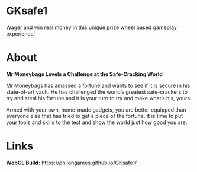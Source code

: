 # GKsafe1
Wager and win real money in this unique prize wheel based gameplay experience!

# About
**Mr Moneybags Levels a Challenge at the Safe-Cracking World**

Mr Moneybags has amassed a fortune and wants to see if it is secure in his state-of-art vault. He has challenged the world’s greatest safe-crackers to try and steal his fortune and it is your turn to try and make what’s his, yours.

Armed with your own, home-made gadgets, you are better equipped than everyone else that has tried to get a piece of the fortune. It is time to put your tools and skills to the test and show the world just how good you are.

# Links
**WebGL Build:**
https://philongames.github.io/GKsafe1/
